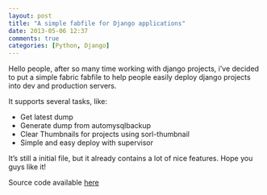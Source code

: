 ```yaml
---
layout: post
title: "A simple fabfile for Django applications"
date: 2013-05-06 12:37
comments: true
categories: [Python, Django]
---
```


Hello people, after so many time working with django projects, i’ve decided to put a simple fabric fabfile to help people easily deploy django projects into dev and production servers.

It supports several tasks, like:

- Get latest dump
- Generate dump from automysqlbackup
- Clear Thumbnails for projects using sorl-thumbnail
- Simple and easy deploy with supervisor

It’s still a initial file, but it already contains a lot of nice features. Hope you guys like it!

Source code available [here](https://github.com/ellisonleao/fabfile-django-bootstrap)
